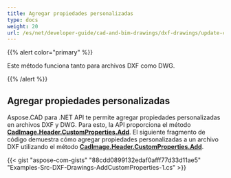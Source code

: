 ```yaml
---
title: Agregar propiedades personalizadas
type: docs
weight: 20
url: /es/net/developer-guide/cad-and-bim-drawings/dxf-drawings/update-custom-properties/
---
```


{{% alert color="primary" %}}

Este método funciona tanto para archivos DXF como DWG.

{{% /alert %}}

## Agregar propiedades personalizadas

Aspose.CAD para .NET API te permite agregar propiedades personalizadas en archivos DXF y DWG. Para esto, la API proporciona el método [**CadImage.Header.CustomProperties.Add**](https://reference.aspose.com/cad/net/aspose.cad.fileformats.cad.cadobjects/cadheader/properties/customproperties).
El siguiente fragmento de código demuestra cómo agregar propiedades personalizadas a un archivo DXF utilizando el método [**CadImage.Header.CustomProperties.Add**](https://reference.aspose.com/cad/net/aspose.cad.fileformats.cad.cadobjects/cadheader/properties/customproperties).

{{< gist "aspose-com-gists" "88cdd0899132edaf0afff77d33d11ae5" "Examples-Src-DXF-Drawings-AddCustomProperties-1.cs" >}}
